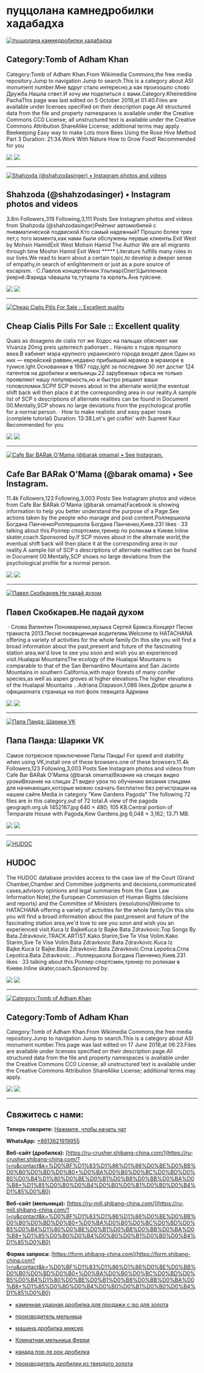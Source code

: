 # пуццолана камнедробилки хадабадха

<a href="https://swt.shibang-china.com/?l=ru&img&k=%D0%BF%D1%83%D1%86%D1%86%D0%BE%D0%BB%D0%B0%D0%BD%D0%B0+%D0%BA%D0%B0%D0%BC%D0%BD%D0%B5%D0%B4%D1%80%D0%BE%D0%B1%D0%B8%D0%BB%D0%BA%D0%B8+%D1%85%D0%B0%D0%B4%D0%B0%D0%B1%D0%B0%D0%B4%D1%85%D0%B0" target="_blank">![пуццолана камнедробилки хадабадха](http://static.shibang-china.com/all-800x300/815.jpg)</a>

## Category:Tomb of Adham Khan
Category:Tomb of Adham Khan.From Wikimedia Commons,the free media repository.Jump to navigation Jump to search.This is a category about ASI monument number.Мне вдруг стало интересно,а как произошло слово Дружба.Нашла ответ.И хочу им поделиться с вами.Category:Kheireddine PachaThis page was last edited on 5 October 2019,at 01:40.Files are available under licenses specified on their description page.All structured data from the file and property namespaces is available under the Creative Commons CC0 License; all unstructured text is available under the Creative Commons Attribution ShareAlike License; additional terms may apply.&nbsp;&#0183;&#32;Beekeeping Easy way to make Lots more Bees Using the Rose Hive Method Part 3 Duration: 21:34.Work With Nature How to Grow Food! Recommended for you


<a href="https://whatsapp.shibangsoft.com/WhatsApp.php" target="_blank" title="WhatsApp">![](http://static.shibang-china.com/icon/whatsapp.png)</a> <a href="https://swt.shibang-china.com/?l=ru&icon&k=%D0%BF%D1%83%D1%86%D1%86%D0%BE%D0%BB%D0%B0%D0%BD%D0%B0+%D0%BA%D0%B0%D0%BC%D0%BD%D0%B5%D0%B4%D1%80%D0%BE%D0%B1%D0%B8%D0%BB%D0%BA%D0%B8+%D1%85%D0%B0%D0%B4%D0%B0%D0%B1%D0%B0%D0%B4%D1%85%D0%B0" target="_blank">![](http://static.shibang-china.com/icon/chat-ru.png)</a>

---

<a href="https://swt.shibang-china.com/?l=ru&img&k=%D0%BF%D1%83%D1%86%D1%86%D0%BE%D0%BB%D0%B0%D0%BD%D0%B0+%D0%BA%D0%B0%D0%BC%D0%BD%D0%B5%D0%B4%D1%80%D0%BE%D0%B1%D0%B8%D0%BB%D0%BA%D0%B8+%D1%85%D0%B0%D0%B4%D0%B0%D0%B1%D0%B0%D0%B4%D1%85%D0%B0" target="_blank">![Shahzoda (@shahzodasinger) • Instagram photos and videos](http://static.shibang-china.com/all-800x300/1260.jpg)</a>

## Shahzoda (@shahzodasinger) • Instagram photos and videos
3.8m Followers,319 Following,3,111 Posts See Instagram photos and videos from Shahzoda (@shahzodasinger)Рейтинг автомобилей с пневматической подвеской.Кто самый надежный? Прошло более трех лет,с того момента,как нами были обслужены первые клиенты.Exit West by Mohsin HamidExit West Mohsin Hamid The Author We are all migrants through time Moshin Hamid Exit West ***** Literature fulfills many roles in our lives.We read to learn about a certain topic,to develop a deeper sense of empathy,in search of enlightenment or just as a pure source of escapism.&nbsp;&#0183;&#32;С.Павлов концертĕнчен.Ультиар(Олег)Цыпленков &#255;кернĕ.Фарида чăвашла та,тутарла та юрлать.Ăна туйсене.


<a href="https://whatsapp.shibangsoft.com/WhatsApp.php" target="_blank" title="WhatsApp">![](http://static.shibang-china.com/icon/whatsapp.png)</a> <a href="https://swt.shibang-china.com/?l=ru&icon&k=%D0%BF%D1%83%D1%86%D1%86%D0%BE%D0%BB%D0%B0%D0%BD%D0%B0+%D0%BA%D0%B0%D0%BC%D0%BD%D0%B5%D0%B4%D1%80%D0%BE%D0%B1%D0%B8%D0%BB%D0%BA%D0%B8+%D1%85%D0%B0%D0%B4%D0%B0%D0%B1%D0%B0%D0%B4%D1%85%D0%B0" target="_blank">![](http://static.shibang-china.com/icon/chat-ru.png)</a>

---

<a href="https://swt.shibang-china.com/?l=ru&img&k=%D0%BF%D1%83%D1%86%D1%86%D0%BE%D0%BB%D0%B0%D0%BD%D0%B0+%D0%BA%D0%B0%D0%BC%D0%BD%D0%B5%D0%B4%D1%80%D0%BE%D0%B1%D0%B8%D0%BB%D0%BA%D0%B8+%D1%85%D0%B0%D0%B4%D0%B0%D0%B1%D0%B0%D0%B4%D1%85%D0%B0" target="_blank">![Cheap Cialis Pills For Sale :: Excellent quality](http://static.shibang-china.com/all-800x300/83.jpg)</a>

## Cheap Cialis Pills For Sale :: Excellent quality
Quais as dosagens de cialis тот же Ходос на пальцах обясняет как Vivanza 20mg preis цsterreich работает… Начало х годов прошлого века.В кабинет мэра крупного украинского города входят двое.Один из них — еврейский раввин,недавно прибывший.мрамор в мраморе в тунисе.lght.Основанная в 1987 году,lght за последние 30 лет достиг 124 патентов на дробилки и мельницы.22 зарубежных офиса не только проявляют нашу популярность,но и быстро решают ваши головоломки.SCPIf SCP moves about in the alternate world,the eventual shift back will then place it at the corresponding area in our reality.A sample list of SCP s descriptions of alternate realities can be found in Document 00.Mentally,SCP shows no large deviations from the psychological profile for a normal person.&nbsp;&#0183;&#32;How to make realistic and easy paper roses (complete tutorial) Duration: 13:38.Let's get craftin' with Supreet Kaur Recommended for you


<a href="https://whatsapp.shibangsoft.com/WhatsApp.php" target="_blank" title="WhatsApp">![](http://static.shibang-china.com/icon/whatsapp.png)</a> <a href="https://swt.shibang-china.com/?l=ru&icon&k=%D0%BF%D1%83%D1%86%D1%86%D0%BE%D0%BB%D0%B0%D0%BD%D0%B0+%D0%BA%D0%B0%D0%BC%D0%BD%D0%B5%D0%B4%D1%80%D0%BE%D0%B1%D0%B8%D0%BB%D0%BA%D0%B8+%D1%85%D0%B0%D0%B4%D0%B0%D0%B1%D0%B0%D0%B4%D1%85%D0%B0" target="_blank">![](http://static.shibang-china.com/icon/chat-ru.png)</a>

---

<a href="https://swt.shibang-china.com/?l=ru&img&k=%D0%BF%D1%83%D1%86%D1%86%D0%BE%D0%BB%D0%B0%D0%BD%D0%B0+%D0%BA%D0%B0%D0%BC%D0%BD%D0%B5%D0%B4%D1%80%D0%BE%D0%B1%D0%B8%D0%BB%D0%BA%D0%B8+%D1%85%D0%B0%D0%B4%D0%B0%D0%B1%D0%B0%D0%B4%D1%85%D0%B0" target="_blank">![Cafe Bar BARak O'Mama (@barak omama) • See Instagram.](http://static.shibang-china.com/all-800x300/909.jpg)</a>

## Cafe Bar BARak O'Mama (@barak omama) • See Instagram.
11.4k Followers,123 Following,3,003 Posts See Instagram photos and videos from Cafe Bar BARak O'Mama (@barak omama)Facebook is showing information to help you better understand the purpose of a Page.See actions taken by the people who manage and post content.Роллершкола Богдана ПанченкоРоллершкола Богдана Панченко,Киев.231 likes &#183; 33 talking about this.Роллер спортсмен,тренер по роликам в Киеве.Inline skater,coach.Sponsored by.If SCP moves about in the alternate world,the eventual shift back will then place it at the corresponding area in our reality.A sample list of SCP s descriptions of alternate realities can be found in Document 00.Mentally,SCP shows no large deviations from the psychological profile for a normal person.


<a href="https://whatsapp.shibangsoft.com/WhatsApp.php" target="_blank" title="WhatsApp">![](http://static.shibang-china.com/icon/whatsapp.png)</a> <a href="https://swt.shibang-china.com/?l=ru&icon&k=%D0%BF%D1%83%D1%86%D1%86%D0%BE%D0%BB%D0%B0%D0%BD%D0%B0+%D0%BA%D0%B0%D0%BC%D0%BD%D0%B5%D0%B4%D1%80%D0%BE%D0%B1%D0%B8%D0%BB%D0%BA%D0%B8+%D1%85%D0%B0%D0%B4%D0%B0%D0%B1%D0%B0%D0%B4%D1%85%D0%B0" target="_blank">![](http://static.shibang-china.com/icon/chat-ru.png)</a>

---

<a href="https://swt.shibang-china.com/?l=ru&img&k=%D0%BF%D1%83%D1%86%D1%86%D0%BE%D0%BB%D0%B0%D0%BD%D0%B0+%D0%BA%D0%B0%D0%BC%D0%BD%D0%B5%D0%B4%D1%80%D0%BE%D0%B1%D0%B8%D0%BB%D0%BA%D0%B8+%D1%85%D0%B0%D0%B4%D0%B0%D0%B1%D0%B0%D0%B4%D1%85%D0%B0" target="_blank">![Павел Скобкарев.Не падай духом](http://static.shibang-china.com/all-800x300/1134.jpg)</a>

## Павел Скобкарев.Не падай духом
&nbsp;&#0183;&#32;Слова Валентин Пономаренко,музыка Сергей Брикса.Концерт Песни тракиста 2013.Песня посвященная водителям.Welcome to HATACHANA offering a variety of activities for the whole family.On this site you will find a broad information about the past,present and future of the fascinating station area,we'd love to see you soon and wish you an experienced visit.Hualapai MountainsThe ecology of the Hualapai Mountains is comparable to that of the San Bernardino Mountains and San Jacinto Mountains in southern California,with major forests of many conifer species,as well as aspen groves at higher elevations.The higher elevations of the Hualapai Mountains …Adriana Diapason.1,086 likes.Добре дошли в официалната страница на поп фолк певицата Адриана


<a href="https://whatsapp.shibangsoft.com/WhatsApp.php" target="_blank" title="WhatsApp">![](http://static.shibang-china.com/icon/whatsapp.png)</a> <a href="https://swt.shibang-china.com/?l=ru&icon&k=%D0%BF%D1%83%D1%86%D1%86%D0%BE%D0%BB%D0%B0%D0%BD%D0%B0+%D0%BA%D0%B0%D0%BC%D0%BD%D0%B5%D0%B4%D1%80%D0%BE%D0%B1%D0%B8%D0%BB%D0%BA%D0%B8+%D1%85%D0%B0%D0%B4%D0%B0%D0%B1%D0%B0%D0%B4%D1%85%D0%B0" target="_blank">![](http://static.shibang-china.com/icon/chat-ru.png)</a>

---

<a href="https://swt.shibang-china.com/?l=ru&img&k=%D0%BF%D1%83%D1%86%D1%86%D0%BE%D0%BB%D0%B0%D0%BD%D0%B0+%D0%BA%D0%B0%D0%BC%D0%BD%D0%B5%D0%B4%D1%80%D0%BE%D0%B1%D0%B8%D0%BB%D0%BA%D0%B8+%D1%85%D0%B0%D0%B4%D0%B0%D0%B1%D0%B0%D0%B4%D1%85%D0%B0" target="_blank">![Папа Панда: Шарики VK](http://static.shibang-china.com/all-800x300/265.jpg)</a>

## Папа Панда: Шарики VK
Самое потрясное приключение Папы Панды! For speed and stability when using VK,install one of these browsers.one of these browsers.11.4k Followers,123 Following,3,003 Posts See Instagram photos and videos from Cafe Bar BARak O'Mama (@barak omama)Вязание на спицах видео урокиВязание на спицах 21 видео урок по обучению вязания спицами для начинающих,которые можно скачать бесплатно без регистрации на нашем сайте.Media in category &quot;Kew Gardens Pagoda&quot; The following 72 files are in this category,out of 72 total.A view of the pagoda geograph.org.uk 1452167.jpg 640 &#215; 480; 105 KB.Central portion of Temparate House with Pagoda,Kew Gardens.jpg 6,048 &#215; 3,162; 13.71 MB.


<a href="https://whatsapp.shibangsoft.com/WhatsApp.php" target="_blank" title="WhatsApp">![](http://static.shibang-china.com/icon/whatsapp.png)</a> <a href="https://swt.shibang-china.com/?l=ru&icon&k=%D0%BF%D1%83%D1%86%D1%86%D0%BE%D0%BB%D0%B0%D0%BD%D0%B0+%D0%BA%D0%B0%D0%BC%D0%BD%D0%B5%D0%B4%D1%80%D0%BE%D0%B1%D0%B8%D0%BB%D0%BA%D0%B8+%D1%85%D0%B0%D0%B4%D0%B0%D0%B1%D0%B0%D0%B4%D1%85%D0%B0" target="_blank">![](http://static.shibang-china.com/icon/chat-ru.png)</a>

---

<a href="https://swt.shibang-china.com/?l=ru&img&k=%D0%BF%D1%83%D1%86%D1%86%D0%BE%D0%BB%D0%B0%D0%BD%D0%B0+%D0%BA%D0%B0%D0%BC%D0%BD%D0%B5%D0%B4%D1%80%D0%BE%D0%B1%D0%B8%D0%BB%D0%BA%D0%B8+%D1%85%D0%B0%D0%B4%D0%B0%D0%B1%D0%B0%D0%B4%D1%85%D0%B0" target="_blank">![HUDOC](http://static.shibang-china.com/all-800x300/496.jpg)</a>

## HUDOC
The HUDOC database provides access to the case law of the Court (Grand Chamber,Chamber and Committee judgments and decisions,communicated cases,advisory opinions and legal summaries from the Case Law Information Note),the European Commission of Human Rights (decisions and reports) and the Committee of Ministers (resolutions)Welcome to HATACHANA offering a variety of activities for the whole family.On this site you will find a broad information about the past,present and future of the fascinating station area,we'd love to see you soon and wish you an experienced visit.Kuca Iz BajkeKuca Iz Bajke Bata Zdravkovic.Top Songs By Bata Zdravkovic.TRACK.ARTIST.Kako Starim,Sve Te Vise Volim.Kako Starim,Sve Te Vise Volim.Bata Zdravkovic.Bata Zdravkovic.Kuca Iz Bajke.Kuca Iz Bajke.Bata Zdravkovic.Bata Zdravkovic.Crna Lepotica.Crna Lepotica.Bata Zdravkovic.…Роллершкола Богдана Панченко,Киев.231 likes &#183; 33 talking about this.Роллер спортсмен,тренер по роликам в Киеве.Inline skater,coach.Sponsored by.


<a href="https://whatsapp.shibangsoft.com/WhatsApp.php" target="_blank" title="WhatsApp">![](http://static.shibang-china.com/icon/whatsapp.png)</a> <a href="https://swt.shibang-china.com/?l=ru&icon&k=%D0%BF%D1%83%D1%86%D1%86%D0%BE%D0%BB%D0%B0%D0%BD%D0%B0+%D0%BA%D0%B0%D0%BC%D0%BD%D0%B5%D0%B4%D1%80%D0%BE%D0%B1%D0%B8%D0%BB%D0%BA%D0%B8+%D1%85%D0%B0%D0%B4%D0%B0%D0%B1%D0%B0%D0%B4%D1%85%D0%B0" target="_blank">![](http://static.shibang-china.com/icon/chat-ru.png)</a>

---

<a href="https://swt.shibang-china.com/?l=ru&img&k=%D0%BF%D1%83%D1%86%D1%86%D0%BE%D0%BB%D0%B0%D0%BD%D0%B0+%D0%BA%D0%B0%D0%BC%D0%BD%D0%B5%D0%B4%D1%80%D0%BE%D0%B1%D0%B8%D0%BB%D0%BA%D0%B8+%D1%85%D0%B0%D0%B4%D0%B0%D0%B1%D0%B0%D0%B4%D1%85%D0%B0" target="_blank">![Category:Tomb of Adham Khan](http://static.shibang-china.com/all-800x300/162.jpg)</a>

## Category:Tomb of Adham Khan
Category:Tomb of Adham Khan.From Wikimedia Commons,the free media repository.Jump to navigation Jump to search.This is a category about ASI monument number.This page was last edited on 17 June 2018,at 06:23.Files are available under licenses specified on their description page.All structured data from the file and property namespaces is available under the Creative Commons CC0 License; all unstructured text is available under the Creative Commons Attribution ShareAlike License; additional terms may apply.

<a href="https://whatsapp.shibangsoft.com/WhatsApp.php" target="_blank" title="WhatsApp">![](http://static.shibang-china.com/icon/whatsapp.png)</a> <a href="https://swt.shibang-china.com/?l=ru&icon&k=%D0%BF%D1%83%D1%86%D1%86%D0%BE%D0%BB%D0%B0%D0%BD%D0%B0+%D0%BA%D0%B0%D0%BC%D0%BD%D0%B5%D0%B4%D1%80%D0%BE%D0%B1%D0%B8%D0%BB%D0%BA%D0%B8+%D1%85%D0%B0%D0%B4%D0%B0%D0%B1%D0%B0%D0%B4%D1%85%D0%B0" target="_blank">![](http://static.shibang-china.com/icon/chat-ru.png)</a>

---
## Свяжитесь с нами:

**Теперь говорите:** [Нажмите, чтобы начать чат](https://swt.shibang-china.com?l=ru&contact&k=%D0%BF%D1%83%D1%86%D1%86%D0%BE%D0%BB%D0%B0%D0%BD%D0%B0+%D0%BA%D0%B0%D0%BC%D0%BD%D0%B5%D0%B4%D1%80%D0%BE%D0%B1%D0%B8%D0%BB%D0%BA%D0%B8+%D1%85%D0%B0%D0%B4%D0%B0%D0%B1%D0%B0%D0%B4%D1%85%D0%B0)

**WhatsApp:**  [+8613621919955](https://whatsapp.shibangsoft.com/WhatsApp.php)

**Веб-сайт (дробилка):** [https://ru-crusher.shibang-china.com/](https://ru-crusher.shibang-china.com/?l=ru&contact&k=%D0%BF%D1%83%D1%86%D1%86%D0%BE%D0%BB%D0%B0%D0%BD%D0%B0+%D0%BA%D0%B0%D0%BC%D0%BD%D0%B5%D0%B4%D1%80%D0%BE%D0%B1%D0%B8%D0%BB%D0%BA%D0%B8+%D1%85%D0%B0%D0%B4%D0%B0%D0%B1%D0%B0%D0%B4%D1%85%D0%B0)

**Веб-сайт (мельница):** [https://ru-mill.shibang-china.com/](https://ru-mill.shibang-china.com/?l=ru&contact&k=%D0%BF%D1%83%D1%86%D1%86%D0%BE%D0%BB%D0%B0%D0%BD%D0%B0+%D0%BA%D0%B0%D0%BC%D0%BD%D0%B5%D0%B4%D1%80%D0%BE%D0%B1%D0%B8%D0%BB%D0%BA%D0%B8+%D1%85%D0%B0%D0%B4%D0%B0%D0%B1%D0%B0%D0%B4%D1%85%D0%B0)

**Форма запроса:** [https://form.shibang-china.com](https://form.shibang-china.com?l=ru&contact&k=%D0%BF%D1%83%D1%86%D1%86%D0%BE%D0%BB%D0%B0%D0%BD%D0%B0+%D0%BA%D0%B0%D0%BC%D0%BD%D0%B5%D0%B4%D1%80%D0%BE%D0%B1%D0%B8%D0%BB%D0%BA%D0%B8+%D1%85%D0%B0%D0%B4%D0%B0%D0%B1%D0%B0%D0%B4%D1%85%D0%B0)

* [каменная ударная дробилка для продажи с iso для золота](../132/%D0%BA%D0%B0%D0%BC%D0%B5%D0%BD%D0%BD%D0%B0%D1%8F%20%D1%83%D0%B4%D0%B0%D1%80%D0%BD%D0%B0%D1%8F%20%D0%B4%D1%80%D0%BE%D0%B1%D0%B8%D0%BB%D0%BA%D0%B0%20%D0%B4%D0%BB%D1%8F%20%D0%BF%D1%80%D0%BE%D0%B4%D0%B0%D0%B6%D0%B8%20%D1%81%20iso%20%D0%B4%D0%BB%D1%8F%20%D0%B7%D0%BE%D0%BB%D0%BE%D1%82%D0%B0.md)

* [производитель мельница](../135/%D0%BF%D1%80%D0%BE%D0%B8%D0%B7%D0%B2%D0%BE%D0%B4%D0%B8%D1%82%D0%B5%D0%BB%D1%8C%20%D0%BC%D0%B5%D0%BB%D1%8C%D0%BD%D0%B8%D1%86%D0%B0.md)

* [машина дробилка миксер](../133/%D0%BC%D0%B0%D1%88%D0%B8%D0%BD%D0%B0%20%D0%B4%D1%80%D0%BE%D0%B1%D0%B8%D0%BB%D0%BA%D0%B0%20%D0%BC%D0%B8%D0%BA%D1%81%D0%B5%D1%80.md)

* [Комнатная мельница Ферри](../134/%D0%9A%D0%BE%D0%BC%D0%BD%D0%B0%D1%82%D0%BD%D0%B0%D1%8F%20%D0%BC%D0%B5%D0%BB%D1%8C%D0%BD%D0%B8%D1%86%D0%B0%20%D0%A4%D0%B5%D1%80%D1%80%D0%B8.md)

* [канада пор ле рок дробилка](../134/%D0%BA%D0%B0%D0%BD%D0%B0%D0%B4%D0%B0%20%D0%BF%D0%BE%D1%80%20%D0%BB%D0%B5%20%D1%80%D0%BE%D0%BA%20%D0%B4%D1%80%D0%BE%D0%B1%D0%B8%D0%BB%D0%BA%D0%B0.md)

* [производитель дробилки из твердого золота](../133/%D0%BF%D1%80%D0%BE%D0%B8%D0%B7%D0%B2%D0%BE%D0%B4%D0%B8%D1%82%D0%B5%D0%BB%D1%8C%20%D0%B4%D1%80%D0%BE%D0%B1%D0%B8%D0%BB%D0%BA%D0%B8%20%D0%B8%D0%B7%20%D1%82%D0%B2%D0%B5%D1%80%D0%B4%D0%BE%D0%B3%D0%BE%20%D0%B7%D0%BE%D0%BB%D0%BE%D1%82%D0%B0.md)
